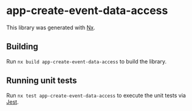 # app-create-event-data-access

This library was generated with [Nx](https://nx.dev).

## Building

Run `nx build app-create-event-data-access` to build the library.

## Running unit tests

Run `nx test app-create-event-data-access` to execute the unit tests via [Jest](https://jestjs.io).
